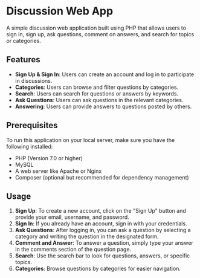 # Discussion Web App

A simple discussion web application built using PHP that allows users to sign in, sign up, ask questions, comment on answers, and search for topics or categories.

## Features

- **Sign Up & Sign In**: Users can create an account and log in to participate in discussions.
- **Categories**: Users can browse and filter questions by categories.
- **Search**: Users can search for questions or answers by keywords.
- **Ask Questions**: Users can ask questions in the relevant categories.
- **Answering**: Users can provide answers to questions posted by others.

## Prerequisites

To run this application on your local server, make sure you have the following installed:

- PHP (Version 7.0 or higher)
- MySQL
- A web server like Apache or Nginx
- Composer (optional but recommended for dependency management)

## Usage

1. **Sign Up**: To create a new account, click on the "Sign Up" button and provide your email, username, and password.
2. **Sign In**: If you already have an account, sign in with your credentials.
3. **Ask Questions**: After logging in, you can ask a question by selecting a category and writing the question in the designated form.
4. **Comment and Answer**: To answer a question, simply type your answer in the comments section of the question page.
5. **Search**: Use the search bar to look for questions, answers, or specific topics.
6. **Categories**: Browse questions by categories for easier navigation.



